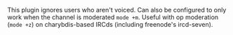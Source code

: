 This plugin ignores users who aren't voiced. Can also be configured to 
only work when the channel is moderated `mode +m`. Useful with op 
moderation (`mode +z`) on charybdis-based IRCds (including freenode's 
ircd-seven).
